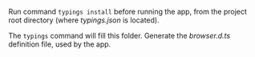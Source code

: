 Run command `typings install` before running the app, from the project root directory (where *typings.json* is located).

The `typings` command will fill this folder. Generate the *browser.d.ts* definition file, used by the app.